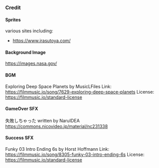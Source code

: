 

### Credit

#### Sprites
various sites including:
- https://www.irasutoya.com/

#### Background Image
https://images.nasa.gov/

#### BGM
Exploring Deep Space Planets by MusicLFiles
Link: https://filmmusic.io/song/7629-exploring-deep-space-planets
License: https://filmmusic.io/standard-license

#### GameOver SFX
失敗しちゃった
written by NaruIDEA
https://commons.nicovideo.jp/material/nc231338

#### Success SFX
Funky 03 Intro Ending 6s by Horst Hoffmann
Link: https://filmmusic.io/song/8305-funky-03-intro-ending-6s
License: https://filmmusic.io/standard-license